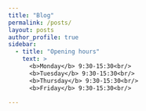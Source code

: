 ```yaml
---
title: "Blog"
permalink: /posts/
layout: posts
author_profile: true
sidebar:
  - title: "Opening hours"
    text: > 
      <b>Monday</b> 9:30-15:30<br/>
      <b>Tuesday</b> 9:30-15:30<br/>
      <b>Thursday</b> 9:30-15:30<br/>
      <b>Friday</b> 9:30-15:30<br/>

---
```

